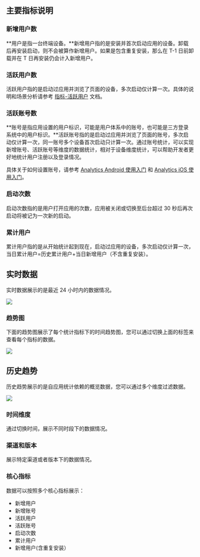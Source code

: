 ## 主要指标说明

### 新增用户数

**用户是指一台终端设备。**新增用户指的是安装并首次启动应用的设备。卸载后再安装启动，则不会被算作新增用户。如果是包含重复安装，那么在 T-1 日前卸载并在 T 日再安装仍会计入新增用户。

### 活跃用户数

活跃用户指的是启动过应用并浏览了页面的设备，多次启动仅计算一次。具体的说明和场景分析请参考 [指标-活跃用户](https://github.com/tencentyun/tac-documents/blob/master/%E4%BD%BF%E7%94%A8%E6%96%87%E6%A1%A3/%E5%88%86%E6%9E%90%20Analytics%20%E9%9B%86%E6%88%90%E6%8C%87%E5%8D%97/%E6%8E%A7%E5%88%B6%E5%8F%B0%E6%96%87%E6%A1%A3/%E6%8C%87%E6%A0%87-%E6%B4%BB%E8%B7%83%E7%94%A8%E6%88%B7.md) 文档。


### 活跃账号数

**账号是指应用设置的用户标识，可能是用户体系中的账号，也可能是三方登录系统中的用户标识。**活跃账号指的是启动过应用并浏览了页面的账号，多次启动仅计算一次，同一账号多个设备首次启动只计算一次。通过账号统计，可以实现新增账号、活跃账号等维度的数据统计，相对于设备维度统计，可以帮助开发者更好地统计用户注册以及登录情况。

具体关于如何设置账号，请参考 [Analytics Android 使用入门](https://github.com/tencentyun/tac-documents/blob/master/%E4%BD%BF%E7%94%A8%E6%96%87%E6%A1%A3/%E5%88%86%E6%9E%90%20Analytics%20%E9%9B%86%E6%88%90%E6%8C%87%E5%8D%97/Android%20%E6%96%87%E6%A1%A3/Android%20%E5%BF%AB%E9%80%9F%E5%85%A5%E9%97%A8.md) 和 [Analytics iOS 使用入门](https://github.com/tencentyun/tac-documents/blob/master/%E4%BD%BF%E7%94%A8%E6%96%87%E6%A1%A3/%E5%88%86%E6%9E%90%20Analytics%20%E9%9B%86%E6%88%90%E6%8C%87%E5%8D%97/iOS%20%E6%96%87%E6%A1%A3/iOS%20%E4%BD%BF%E7%94%A8%E5%85%A5%E9%97%A8.md)。

### 启动次数

启动次数指的是用户打开应用的次数，应用被关闭或切换至后台超过 30 秒后再次启动将被记为一次新的启动。

### 累计用户

累计用户指的是从开始统计起到现在，启动过应用的设备，多次启动仅计算一次，当日累计用户=历史累计用户+当日新增用户（不含重复安装）。

## 实时数据

实时数据展示的是最近 24 小时内的数据情况。

![](http://tacimg-1253960454.file.myqcloud.com/guides/%E6%8E%A7%E5%88%B6%E5%8F%B0-%E6%95%B0%E6%8D%AE%E6%A6%82%E8%A7%88-%E5%AE%9E%E6%97%B6%E6%95%B0%E6%8D%AE.png)

### 趋势图

下面的趋势图展示了每个统计指标下的时间趋势图，您可以通过切换上面的标签来查看每个指标的数据。

![](http://tacimg-1253960454.file.myqcloud.com/guides/%E6%8E%A7%E5%88%B6%E5%8F%B0-%E6%95%B0%E6%8D%AE%E6%A6%82%E8%A7%88-%E5%AE%9E%E6%97%B6%E6%95%B0%E6%8D%AE%E5%88%87%E6%8D%A2.png)

## 历史趋势

历史趋势展示的是自应用统计依赖的概览数据，您可以通过多个维度过滤数据。

![](http://tacimg-1253960454.file.myqcloud.com/guides/%E6%8E%A7%E5%88%B6%E5%8F%B0-%E6%95%B0%E6%8D%AE%E6%A6%82%E8%A7%88-%E5%8E%86%E5%8F%B2%E8%B6%8B%E5%8A%BF.png)

### 时间维度

通过切换时间，展示不同时段下的数据情况。

### 渠道和版本

展示特定渠道或者版本下的数据情况。

### 核心指标

数据可以按照多个核心指标展示：

- 新增用户
- 新增账号
- 活跃用户
- 活跃账号
- 启动次数
- 累计用户
- 新增用户(含重复安装）
